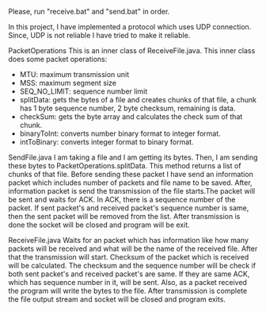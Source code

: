 Please, run "receive.bat" and "send.bat" in order.

In this project, I have implemented a protocol which uses UDP connection. Since, UDP is not reliable I have tried to make it reliable.

PacketOperations
This is an inner class of ReceiveFile.java. This inner class does some packet operations:
- MTU: maximum transmission unit
- MSS: maximum segment size
- SEQ_NO_LIMIT: sequence number limit
- splitData: gets the bytes of a file and creates chunks of that file, a chunk has 1 byte sequence number, 2 byte checksum, remaining is data.
- checkSum: gets the byte array and calculates the check sum of that chunk.
- binaryToInt: converts number binary format to integer format.
- intToBinary: converts integer format to binary format.


SendFile.java
I am taking a file and I am getting its bytes. Then, I am sending these bytes to PacketOperations.splitData. This method returns a list of chunks of that file. Before sending these packet I have send an information packet which includes number of packets and file name to be saved. After, information packet is send the transmission of the file starts.The packet will be sent and waits for ACK. In ACK, there is a sequence number of the packet. If sent packet's and received packet's sequence number is same, then the sent packet will be removed from the list. After transmission is done the socket will be closed and program will be exit.

ReceiveFile.java
Waits for an packet which has information like how many packets will be received and what will be the name of the received file. After that the transmission will start. Checksum of the packet which is received will be calculated. The checksum and the sequence number will be check if both sent packet's and received packet's are same. If they are same ACK, which has sequence number in it, will be sent. Also, as a packet received the program will write the bytes to the file. After transmission is complete the file output stream and socket will be closed and program exits.
